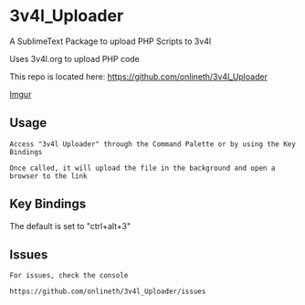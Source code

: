 # 3v4l_Uploader
A SublimeText Package to upload PHP Scripts to 3v4l

Uses 3v4l.org to upload PHP code

This repo is located here:
https://github.com/onlineth/3v4l_Uploader

[Imgur](http://i.imgur.com/hKvEzFF.gifv)

Usage
-------------
	Access "3v4l Uploader" through the Command Palette or by using the Key Bindings

	Once called, it will upload the file in the background and open a browser to the link

Key Bindings
-------------
The default is set to "ctrl+alt+3"

Issues
-------------
	For issues, check the console

	https://github.com/onlineth/3v4l_Uploader/issues
